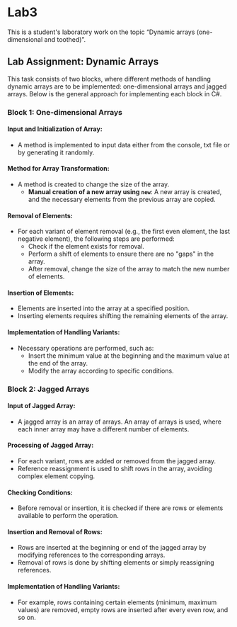 # Lab3

This is a student's laboratory work on the topic “Dynamic arrays (one-dimensional and toothed)”.

## Lab Assignment: Dynamic Arrays

This task consists of two blocks, where different methods of handling dynamic arrays are to be implemented: one-dimensional arrays and jagged arrays. Below is the general approach for implementing each block in C#.

### Block 1: One-dimensional Arrays

#### Input and Initialization of Array:
- A method is implemented to input data either from the console, txt file or by generating it randomly.

#### Method for Array Transformation:
- A method is created to change the size of the array.
  - **Manual creation of a new array using `new`**: A new array is created, and the necessary elements from the previous array are copied.

#### Removal of Elements:
- For each variant of element removal (e.g., the first even element, the last negative element), the following steps are performed:
  - Check if the element exists for removal.
  - Perform a shift of elements to ensure there are no "gaps" in the array.
  - After removal, change the size of the array to match the new number of elements.

#### Insertion of Elements:
- Elements are inserted into the array at a specified position.
- Inserting elements requires shifting the remaining elements of the array.

#### Implementation of Handling Variants:
- Necessary operations are performed, such as:
  - Insert the minimum value at the beginning and the maximum value at the end of the array.
  - Modify the array according to specific conditions.

### Block 2: Jagged Arrays

#### Input of Jagged Array:
- A jagged array is an array of arrays. An array of arrays is used, where each inner array may have a different number of elements.

#### Processing of Jagged Array:
- For each variant, rows are added or removed from the jagged array.
- Reference reassignment is used to shift rows in the array, avoiding complex element copying.

#### Checking Conditions:
- Before removal or insertion, it is checked if there are rows or elements available to perform the operation.

#### Insertion and Removal of Rows:
- Rows are inserted at the beginning or end of the jagged array by modifying references to the corresponding arrays.
- Removal of rows is done by shifting elements or simply reassigning references.

#### Implementation of Handling Variants:
- For example, rows containing certain elements (minimum, maximum values) are removed, empty rows are inserted after every even row, and so on.

